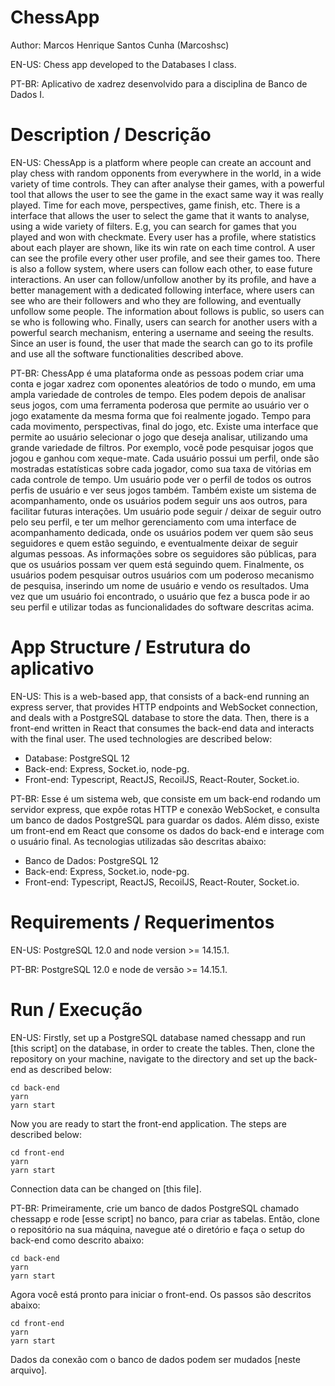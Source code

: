 # ChessApp

Author: Marcos Henrique Santos Cunha (Marcoshsc)

EN-US: Chess app developed to the Databases I class.

PT-BR: Aplicativo de xadrez desenvolvido para a disciplina de Banco de Dados I.

# Description / Descrição
EN-US: ChessApp is a platform where people can create an account and play chess with random opponents from everywhere in the world, in a wide variety of time controls. 
They can after analyse their games, with a powerful tool that allows the user to see the game in the exact same way it was really played. Time for each move, perspectives, game finish, etc.
There is a interface that allows the user to select the game that it wants to analyse, using a wide variety of filters. E.g, you can search for games that you played and won with checkmate.
Every user has a profile, where statistics about each player are shown, like its win rate on each time control. A user can see the profile every other user profile, and see their games too.
There is also a follow system, where users can follow each other, to ease future interactions. An user can follow/unfollow another by its profile, and have a better management with a dedicated following interface, where users can see who are their followers and who they are following, and eventually unfollow some people.
The information about follows is public, so users can se who is following who.
Finally, users can search for another users with a powerful search mechanism, entering a username and seeing the results. Since an user is found, the user that made the search can go to its profile and use all the software functionalities described above.

PT-BR: ChessApp é uma plataforma onde as pessoas podem criar uma conta e jogar xadrez com oponentes aleatórios de todo o mundo, em uma ampla variedade de controles de tempo.
Eles podem depois de analisar seus jogos, com uma ferramenta poderosa que permite ao usuário ver o jogo exatamente da mesma forma que foi realmente jogado. Tempo para cada movimento, perspectivas, final do jogo, etc.
Existe uma interface que permite ao usuário selecionar o jogo que deseja analisar, utilizando uma grande variedade de filtros. Por exemplo, você pode pesquisar jogos que jogou e ganhou com xeque-mate.
Cada usuário possui um perfil, onde são mostradas estatísticas sobre cada jogador, como sua taxa de vitórias em cada controle de tempo. Um usuário pode ver o perfil de todos os outros perfis de usuário e ver seus jogos também.
Também existe um sistema de acompanhamento, onde os usuários podem seguir uns aos outros, para facilitar futuras interações. Um usuário pode seguir / deixar de seguir outro pelo seu perfil, e ter um melhor gerenciamento com uma interface de acompanhamento dedicada, onde os usuários podem ver quem são seus seguidores e quem estão seguindo, e eventualmente deixar de seguir algumas pessoas.
As informações sobre os seguidores são públicas, para que os usuários possam ver quem está seguindo quem.
Finalmente, os usuários podem pesquisar outros usuários com um poderoso mecanismo de pesquisa, inserindo um nome de usuário e vendo os resultados. Uma vez que um usuário foi encontrado, o usuário que fez a busca pode ir ao seu perfil e utilizar todas as funcionalidades do software descritas acima.

# App Structure / Estrutura do aplicativo

EN-US: This is a web-based app, that consists of a back-end running an express server, that provides HTTP endpoints and WebSocket connection, and deals with a PostgreSQL database to store the data.
Then, there is a front-end written in React that consumes the back-end data and interacts with the final user. The used technologies are described below:

- Database: PostgreSQL 12
- Back-end: Express, Socket.io, node-pg.
- Front-end: Typescript, ReactJS, RecoilJS, React-Router, Socket.io.

PT-BR: Esse é um sistema web, que consiste em um back-end rodando um servidor express, que expôe rotas HTTP e conexão WebSocket, e consulta um banco de dados PostgreSQL para guardar os dados.
Além disso, existe um front-end em React que consome os dados do back-end e interage com o usuário final. As tecnologias utilizadas são descritas abaixo:

- Banco de Dados: PostgreSQL 12
- Back-end: Express, Socket.io, node-pg.
- Front-end: Typescript, ReactJS, RecoilJS, React-Router, Socket.io.

# Requirements / Requerimentos

EN-US: PostgreSQL 12.0 and node version >= 14.15.1.

PT-BR: PostgreSQL 12.0 e node de versão >= 14.15.1.

# Run / Execução

EN-US: Firstly, set up a PostgreSQL database named chessapp and run [this script] on the database, in order to create the tables. Then, clone the repository on your machine, navigate to the directory and set up the back-end as described below:

    cd back-end
    yarn
    yarn start

Now you are ready to start the front-end application. The steps are described below:

    cd front-end
    yarn
    yarn start

Connection data can be changed on [this file].
 
PT-BR: Primeiramente, crie um banco de dados PostgreSQL chamado chessapp e rode [esse script] no banco, para criar as tabelas. Então, clone o repositório na sua máquina, navegue até o diretório e faça o setup do back-end como descrito abaixo:

    cd back-end
    yarn
    yarn start

Agora você está pronto para iniciar o front-end. Os passos são descritos abaixo:

    cd front-end
    yarn
    yarn start

Dados da conexão com o banco de dados podem ser mudados [neste arquivo].
